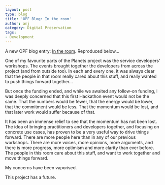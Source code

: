 ```yaml
---
layout: post
type: blog
title: 'OPF Blog: In the room'
author: anj
category: Digital Preservation
tags:
- Development
---
```

<p>
A new OPF blog entry: <a href="http://openpreservation.org/knowledge/blogs/2010/11/17/room/">In the room</a>. Reproduced below...
</p>
<!--break-->

One of my favourite parts of the Planets project was the service developers’ workshops. The events brought together the developers from across the project (and from outside too). In each and every one, it was always clear that the people in that room really cared about this stuff, and really wanted to push things forward together…

But once the funding ended, and while we awaited any follow-on funding, I was deeply concerned that this first Hackathon event would not be the same. That the numbers would be fewer, that the energy would be lower, that the commitment would be less. That the momentum would be lost, and that later work would suffer because of that. 

It has been an immense relief to see that the momentum has not been lost. The idea of bringing practitioners and developers together, and focusing on concrete use cases, has proven to be a very useful way to drive things forward. There are more people here than in any of our previous workshops. There are more voices, more opinions, more arguments, and there is more progress, more optimism and more clarity than ever before. The people in this room care about this stuff, and want to work together and move things forward.

My concerns have been vaporised.

This project has a future.